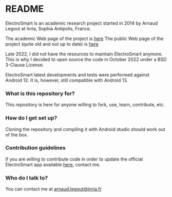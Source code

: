 # README #

ElectroSmart is an academic research project started in 2014 by Arnaud Legout at Inria,
Sophia Antipolis, France.

The academic Web page of the project is [here](https://www-sop.inria.fr/members/Arnaud.Legout/Projects/electrosmart.html)
The public Web page of the project (quite old and not up to date) is [here](https://electrosmart.app/)

Late 2022, I did not have the resources to maintain ElectroSmart anymore. This is why I decided to
open source the code in October 2022 under a BSD 3-Clause License.

ElectroSmart latest developments and tests were performed against Android 12. It is, however, still 
compatible with Android 13. 

### What is this repository for? ###

This repository is here for anyone willing to fork, use, learn, contribute, etc.

### How do I get set up? ###

Cloning the repository and compiling it with Android studio should work out of the box. 

### Contribution guidelines ###

If you are willing to contribute code in order to update the official ElectroSmart app available 
[here](https://play.google.com/store/apps/details?id=fr.inria.es.electrosmart), contact me.

### Who do I talk to? ###

You can contact me at [arnaud.legout@inria.fr](mailto:arnaud.legout@inria.fr)